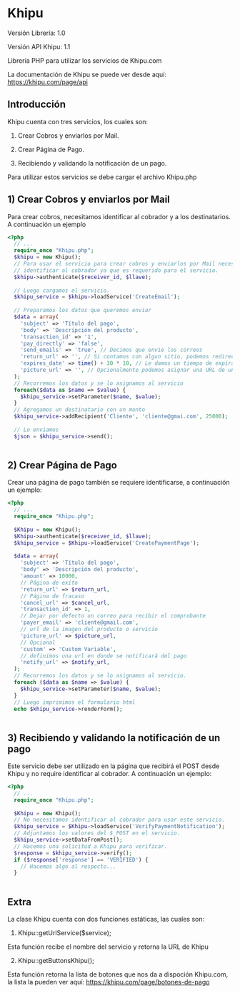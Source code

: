 # Khipu

Versión Librería: 1.0

Versión API Khipu: 1.1

Librería PHP para utilizar los servicios de Khipu.com

La documentación de Khipu se puede ver desde aquí: https://khipu.com/page/api

## Introducción

Khipu cuenta con tres servicios, los cuales son:

1) Crear Cobros y enviarlos por Mail.

2) Crear Página de Pago.

3) Recibiendo y validando la notificación de un pago.

Para utilizar estos servicios se debe cargar el archivo Khipu.php

## 1) Crear Cobros y enviarlos por Mail

Para crear cobros, necesitamos identificar al cobrador y a los destinatarios.
A continuación un ejemplo

```php
<?php
  // ...
  require_once "Khipu.php";
  $khipu = new Khipu();
  // Para usar el servicio para crear cobros y enviarlos por Mail necesitamos
  // identificar al cobrador ya que es requerido para el servicio.
  $khipu->authenticate($receiver_id, $llave);
  
  // Luego cargamos el servicio.
  $khipu_service = $khipu->loadService('CreateEmail');
  
  // Preparamos los datos que queremos enviar
  $data = array(
    'subject' => 'Título del pago',
    'body' => 'Descripción del producto',
    'transaction_id' => '1',
    'pay_directly' => 'false',
    'send_emails' => 'true', // Decimos que envie los correos
    'return_url' => '', // Si contamos con algun sitio, podemos redireccionarlo
    'expires_date' => time() + 30 * 10, // Le damos un tiempo de expiración
    'picture_url' => '', // Opcionalmente podemos asignar una URL de una imagen
  );
  // Recorremos los datos y se lo asignamos al servicio
  foreach($data as $name => $value) {
    $khipu_service->setParameter($name, $value);
  }
  // Agregamos un destinatario con un monto
  $khipu_service->addRecipient('Cliente', 'cliente@gmai.com', 25000);
  
  // Lo enviamos
  $json = $khipu_service->send();
  
```

## 2) Crear Página de Pago

Crear una página de pago también se requiere identificarse, a continuación un
ejemplo:

```php
<?php
  // ...
  require_once "Khipu.php";
  
  $Khipu = new Khipu();
  $Khipu->authenticate($receiver_id, $llave);
  $khipu_service = $Khipu->loadService('CreatePaymentPage');
  
  $data = array(
    'subject' => 'Título del pago',
    'body' => 'Descripción del producto',
    'amount' => 10000,
    // Página de exito
    'return_url' => $return_url,
    // Página de fracaso
    'cancel_url' => $cancel_url,
    'transaction_id' => 1,
    // Dejar por defecto un correo para recibir el comprobante
    'payer_email' => 'cliente@gmail.com',
    // url de la imagen del producto o servicio
    'picture_url' => $picture_url,
    // Opcional
    'custom' => 'Custom Variable',
    // definimos una url en donde se notificará del pago
    'notify_url' => $notify_url, 
  );
  // Recorremos los datos y se lo asignamos al servicio.
  foreach ($data as $name => $value) {
    $khipu_service->setParameter($name, $value);
  }
  // Luego imprimimos el formulario html 
  echo $khipu_service->renderForm();
  
```

## 3) Recibiendo y validando la notificación de un pago

Este servicio debe ser utilizado en la página que recibirá el POST desde
Khipu y no require identificar al cobrador.
A continuación un ejemplo:

```php
<?php
  // ...
  require_once "Khipu.php";
  
  $Khipu = new Khipu();
  // No necesitamos identificar al cobrador para usar este servicio.
  $khipu_service = $Khipu->loadService('VerifyPaymentNotification');
  // Adjuntamos los valores del $_POST en el servicio.
  $khipu_service->setDataFromPost();
  // Hacemos una solicitud a Khipu para verificar.
  $response = $khipu_service->verify();
  if ($response['response'] == 'VERIFIED') {
    // Hacemos algo al respecto...
  }
  
```

## Extra

La clase Khipu cuenta con dos funciones estáticas, las cuales son:

1) Khipu::getUrlService($service);

Esta función recibe el nombre del servicio y retorna la URL de Khipu

2) Khipu::getButtonsKhipu();

Esta función retorna la lista de botones que nos da a dispoción Khipu.com,
la lista la pueden ver aquí: https://khipu.com/page/botones-de-pago
